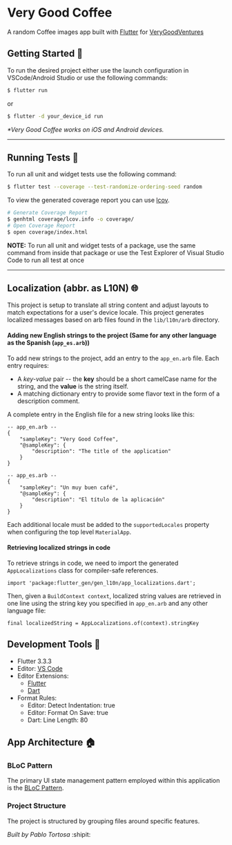 # Very Good Coffee

A random Coffee images app built with [Flutter][flutter_link] for [VeryGoodVentures][vgv_link]

## Getting Started 🚀

To run the desired project either use the launch configuration in VSCode/Android Studio or use the following commands:

```sh
$ flutter run
```
or
```sh
$ flutter -d your_device_id run
```

_\*Very Good Coffee works on iOS and Android devices._

---

## Running Tests 🧪

To run all unit and widget tests use the following command:

```sh
$ flutter test --coverage --test-randomize-ordering-seed random
```

To view the generated coverage report you can use [lcov][lcov_link].

```sh
# Generate Coverage Report
$ genhtml coverage/lcov.info -o coverage/
# Open Coverage Report
$ open coverage/index.html
```
**NOTE:** To run all unit and widget tests of a package, use the same command from inside that package or use the Test Explorer of Visual Studio Code to run all test at once

---

## Localization (abbr. as L10N) 🌐

This project is setup to translate all string content and adjust layouts to match expectations for a user's device locale.
This project generates localized messages based on arb files found in the `lib/l10n/arb` directory.

#### Adding new English strings to the project (Same for any other language as the Spanish (`app_es.arb`))

To add new strings to the project, add an entry to the `app_en.arb` file. Each entry requires:

- A _key-value_ pair -- the **key** should be a short camelCase name for the string, and the **value** is the string itself.
- A matching dictionary entry to provide some flavor text in the form of a description comment.

A complete entry in the English file for a new string looks like this:

```
-- app_en.arb --
{
    "sampleKey": "Very Good Coffee",
    "@sampleKey": {
        "description": "The title of the application"
    }
}
```
```
-- app_es.arb --
{
    "sampleKey": "Un muy buen café",
    "@sampleKey": {
        "description": "El título de la aplicación"
    }
}
```

Each additional locale must be added to the `supportedLocales` property when configuring the top level `MaterialApp`.

#### Retrieving localized strings in code

To retrieve strings in code, we need to import the generated `AppLocalizations` class for compiler-safe references.

```
import 'package:flutter_gen/gen_l10n/app_localizations.dart';
```

Then, given a `BuildContext context`, localized string values are retrieved in one line using the string key you specified in `app_en.arb` and any other language file:

```
final localizedString = AppLocalizations.of(context).stringKey
```

## Development Tools :checkered_flag:

- Flutter 3.3.3
- Editor: [VS Code][visual_studio_link]
- Editor Extensions:
  - [Flutter][flutter_extension_link]
  - [Dart][dart_extension_link]
- Format Rules:
  - Editor: Detect Indentation: true
  - Editor: Format On Save: true
  - Dart: Line Length: 80

## App Architecture :house:

### BLoC Pattern

The primary UI state management pattern employed within this application is the [BLoC Pattern][why_bloc_link].

### Project Structure

The project is structured by grouping files around specific features.

[flutter_link]: https://flutter.dev
[vgv_link]: https://verygood.ventures/
[lcov_link]: https://github.com/linux-test-project/lcov
[visual_studio_link]: https://code.visualstudio.com/
[flutter_extension_link]: https://marketplace.visualstudio.com/items?itemName=Dart-Code.flutter
[dart_extension_link]: https://marketplace.visualstudio.com/items?itemName=Dart-Code.dart-code
[why_bloc_link]: https://bloclibrary.dev/#/whybloc

*Built by Pablo Tortosa* :shipit:
